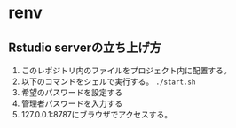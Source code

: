 # renv

## Rstudio serverの立ち上げ方
1. このレポジトリ内のファイルをプロジェクト内に配置する。
2. 以下のコマンドをシェルで実行する。
`./start.sh`
3. 希望のパスワードを設定する
4. 管理者パスワードを入力する
5. 127.0.0.1:8787にブラウザでアクセスする。

